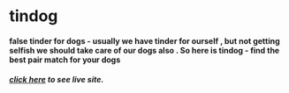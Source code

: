 # tindog
#### false tinder for dogs - usually we have tinder for ourself , but not getting selfish we should take care of our dogs also . So here is tindog - find the best pair match for your dogs 
##### [click here](https://tindog-false-tinder.netlify.app) to see live site.
